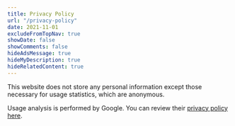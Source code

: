 ```yaml
---
title: Privacy Policy
url: "/privacy-policy"
date: 2021-11-01
excludeFromTopNav: true
showDate: false
showComments: false
hideAdsMessage: true
hideMyDescription: true
hideRelatedContent: true
---
```


This website does not store any personal information except those necessary for usage statistics, which are anonymous.

Usage analysis is performed by Google. You can review their [privacy policy here](https://policies.google.com/privacy?hl=en-US).

